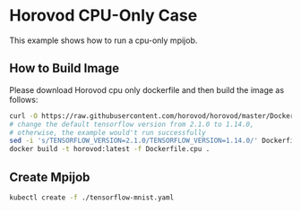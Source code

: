 # Horovod CPU-Only Case

This example shows how to run a cpu-only mpijob.

## How to Build Image

Please download Horovod cpu only dockerfile and then build the image as follows:

```bash
curl -O https://raw.githubusercontent.com/horovod/horovod/master/Dockerfile.cpu
# change the default tensorflow version from 2.1.0 to 1.14.0,
# otherwise, the example would't run successfully
sed -i 's/TENSORFLOW_VERSION=2.1.0/TENSORFLOW_VERSION=1.14.0/' Dockerfile.cpu
docker build -t horovod:latest -f Dockerfile.cpu .
```

## Create Mpijob

```bash
kubectl create -f ./tensorflow-mnist.yaml
```
